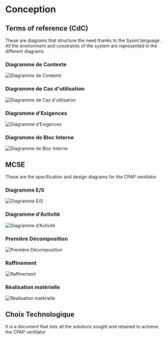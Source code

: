 
# Conception

## Terms of reference (CdC)

These are diagrams that structure the need thanks to the Sysml language. All the environment and constraints of the system are represented in the different diagrams

### Diagramme de Contexte
![Diagramme de Contexte](https://github.com/LoanBoutry/MakAir_Ptech/blob/main/Conception/CdC-Diagramme%20Contexte.png)

### Diagramme de Cas d'utilisation
![Diagramme de Cas d'utilisation](https://github.com/LoanBoutry/MakAir_Ptech/blob/main/Conception/CdC-Diagramme%20Cas%20D'utilisation.png)

### Diagramme d'Exigences
![Diagramme d'Exigences](https://github.com/LoanBoutry/MakAir_Ptech/blob/main/Conception/CdC-Diagramme%20d'Exigences.png)

### Diagramme de Bloc Interne
![Diagramme de Bloc Interne](https://github.com/LoanBoutry/MakAir_Ptech/blob/main/Conception/CdC-Diagramme%20de%20bloc%20interne.png)

## MCSE

These are the specification and design diagrams for the CPAP ventilator

### Diagramme E/S
![Diagramme E/S](https://github.com/LoanBoutry/MakAir_Ptech/blob/main/Conception/Diagramme_E-S.png)

### Diagramme d'Activité
![Diagramme d'Activité](https://github.com/LoanBoutry/MakAir_Ptech/blob/main/Conception/MCSE-Diagramme%20d'activit%C3%A9.png)

### Première Décomposition
![Première Décomposition](https://github.com/LoanBoutry/MakAir_Ptech/blob/main/Conception/MCSE-Premi%C3%A8re%20d%C3%A9composition.png)

### Raffinement
![Raffinement](https://github.com/LoanBoutry/MakAir_Ptech/blob/main/Conception/MCSE-Raffinement.png)

### Réalisation matérielle
![Réalisation matérielle](https://github.com/LoanBoutry/MakAir_Ptech/blob/main/Conception/MCSE-R%C3%A9alisation%20mat%C3%A9rielle.png)

## Choix Technologique

It is a document that lists all the solutions sought and retained to achieve the CPAP ventilator

